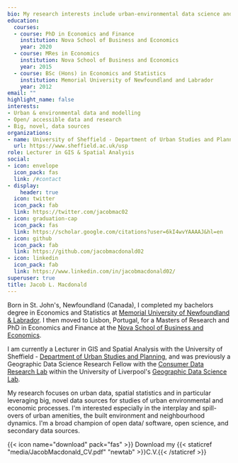 ```yaml
--- 
bio: My research interests include urban-environmental data science and impact evaluation.
education:
  courses:
  - course: PhD in Economics and Finance
    institution: Nova School of Business and Economics
    year: 2020
  - course: MRes in Economics
    institution: Nova School of Business and Economics
    year: 2015
  - course: BSc (Hons) in Economics and Statistics
    institution: Memorial University of Newfoundland and Labrador
    year: 2012
email: ""
highlight_name: false
interests:
- Urban & environmental data and modelling
- Open/ accessible data and research
- Big, novel, data sources
organizations:
- name: University of Sheffield - Department of Urban Studies and Planning
  url: https://www.sheffield.ac.uk/usp
role: Lecturer in GIS & Spatial Analysis
social:
- icon: envelope
  icon_pack: fas
  link: /#contact
- display:
    header: true
  icon: twitter
  icon_pack: fab
  link: https://twitter.com/jacobmac02
- icon: graduation-cap
  icon_pack: fas
  link: https://scholar.google.com/citations?user=6kI4wvYAAAAJ&hl=en
- icon: github
  icon_pack: fab
  link: https://github.com/jacobmacdonald02
- icon: linkedin
  icon_pack: fab 
  link: https://www.linkedin.com/in/jacobmacdonald02/
superuser: true
title: Jacob L. Macdonald
---
```


Born in St. John's, Newfoundland (Canada), I completed my bachelors degree in Economics and Statistics at [Memorial University of Newfoundland & Labrador](https://www.mun.ca/). I then moved to Lisbon, Portugal, for a Masters of Research and PhD in Economics and Finance at the [Nova School of Business and Economics](https://www2.novasbe.unl.pt/en/).

I am currently a Lecturer in GIS and Spatial Analysis with the University of Sheffield - [Department of Urban Studies and Planning](https://www.sheffield.ac.uk/usp), and was previously a Geographic Data Science Research Fellow with the [Consumer Data Research Lab](https://www.cdrc.ac.uk/) within the University of Liverpool's [Geographic Data Science Lab](https://www.liverpool.ac.uk/geographic-data-science/).

My research focuses on urban data, spatial statistics and in particular leveraging big, novel data sources for studies of urban environmental and economic processes. I'm interested especially in the interplay and spill-overs of urban amenities, the built environment and neighbourhood dynamics. I'm a broad champion of open data/ software, open science, and secondary data sources.


{{< icon name="download" pack="fas" >}} Download my {{< staticref "media/JacobMacdonald_CV.pdf" "newtab" >}}C.V.{{< /staticref >}}
